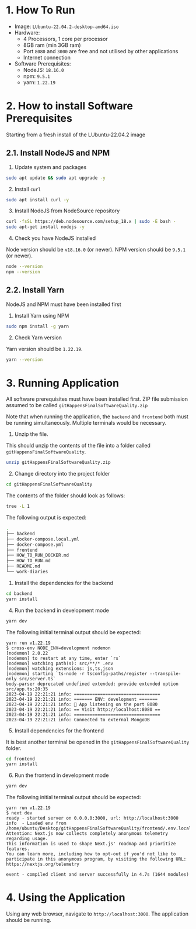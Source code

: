 # 1. How To Run

- Image: `LUbuntu-22.04.2-desktop-amd64.iso`
- Hardware:
  - 4 Processors, 1 core per processor
  - 8GB ram (min 3GB ram)
  - Port `8080` and `3000` are free and not utilised by other applications
  - Internet connection
- Software Prerequisites:
  - NodeJS: `18.16.0`
  - npm: `9.5.1`
  - yarn: `1.22.19`

# 2. How to install Software Prerequisites

Starting from a fresh install of the LUbuntu-22.04.2 image

## 2.1. Install NodeJS and NPM

1. Update system and packages

```bash
sudo apt update && sudo apt upgrade -y
```

2. Install `curl`

```bash
sudo apt install curl -y
```

3. Install NodeJS from NodeSource repository

```bash
curl -fsSL https://deb.nodesource.com/setup_18.x | sudo -E bash -
sudo apt-get install nodejs -y
```

4. Check you have NodeJS installed

Node version should be `v18.16.0` (or newer). NPM version should be `9.5.1` (or newer).

```bash
node --version
npm --version
```

## 2.2. Install Yarn

NodeJS and NPM must have been installed first

1. Install Yarn using NPM

```bash
sudo npm install -g yarn
```

2. Check Yarn version

Yarn version should be `1.22.19`.

```bash
yarn --version
```

# 3. Running Application

All software prerequisites must have been installed first. ZIP file submission assumed to be called `gitHappensFinalSoftwareQuality.zip`

Note that when running the application, the `backend` and `frontend` both must be running simultaneously. Multiple terminals would be necessary.

1. Unzip the file.

This should unzip the contents of the file into a folder called `gitHappensFinalSoftwareQuality`.

```bash
unzip gitHappensFinalSoftwareQuality.zip
```

2. Change directory into the project folder

```bash
cd gitHappensFinalSoftwareQuality
```

The contents of the folder should look as follows:

```bash
tree -L 1
```

The following output is expected:

```bash
.
├── backend
├── docker-compose.local.yml
├── docker-compose.yml
├── frontend
├── HOW_TO_RUN_DOCKER.md
├── HOW_TO_RUN.md
├── README.md
└── work-diaries
```

1. Install the dependencies for the backend

```bash
cd backend
yarn install
```

4. Run the backend in development mode

```bash
yarn dev
```

The following initial terminal output should be expected:

```
yarn run v1.22.19
$ cross-env NODE_ENV=development nodemon
[nodemon] 2.0.22
[nodemon] to restart at any time, enter `rs`
[nodemon] watching path(s): src/**/* .env
[nodemon] watching extensions: js,ts,json
[nodemon] starting `ts-node -r tsconfig-paths/register --transpile-only src/server.ts`
body-parser deprecated undefined extended: provide extended option src/app.ts:20:35
2023-04-19 22:21:21 info: =================================
2023-04-19 22:21:21 info: ======= ENV: development =======
2023-04-19 22:21:21 info: 🚀 App listening on the port 8080
2023-04-19 22:21:21 info: == Visit http://localhost:8080 ==
2023-04-19 22:21:21 info: =================================
2023-04-19 22:21:21 info: Connected to external MongoDB
```

5. Install dependencies for the frontend

It is best another terminal be opened in the `gitHappensFinalSoftwareQuality` folder.

```bash
cd frontend
yarn install
```

6. Run the frontend in development mode

```bash
yarn dev
```

The following initial terminal output should be expected:

```
yarn run v1.22.19
$ next dev
ready - started server on 0.0.0.0:3000, url: http://localhost:3000
info  - Loaded env from /home/ubuntu/Desktop/gitHappensFinalSoftwareQuality/frontend/.env.local
Attention: Next.js now collects completely anonymous telemetry regarding usage.
This information is used to shape Next.js' roadmap and prioritize features.
You can learn more, including how to opt-out if you'd not like to participate in this anonymous program, by visiting the following URL:
https://nextjs.org/telemetry

event - compiled client and server successfully in 4.7s (1644 modules)
```

# 4. Using the Application

Using any web browser, navigate to `http://localhost:3000`. The application should be running.
